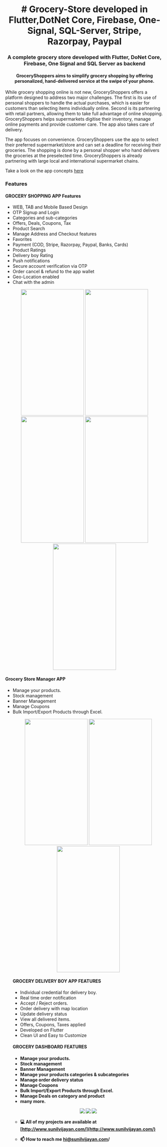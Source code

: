 <h1 align="center"># Grocery-Store developed in Flutter,DotNet Core, Firebase, One-Signal, SQL-Server, Stripe, Razorpay, Paypal </h1>
<h3 align="center">A complete grocery store developed with  Flutter, DoNet Core, Firebase, One Signal and SQL Server as backend</h3>
<h4 align="center">GroceryShoppers  aims to simplify grocery shopping by offering personalized, hand-delivered service at the swipe of your phone.</h4>

<p> While grocery shopping online is not new, GroceryShoppers  offers a platform designed to address two major challenges. The first is its use of personal shoppers to handle the actual purchases, which is easier for customers than selecting items individually online. Second is its partnering with retail partners, allowing them to take full advantage of online shopping. GroceryShoppers  helps supermarkets digitise their inventory, manage online payments and provide customer care. The app also takes care of delivery. </p>

<p>The app focuses on convenience. GroceryShoppers use the app to select their preferred supermarket/store and can set a deadline for receiving their groceries. The shopping is done by a personal shopper who hand delivers the groceries at the preselected time. GroceryShoppers  is already partnering with large local and international supermarket chains.</p>
<p>Take a look on the app concepts <a href="http://www.sunilvijayan.com/project"> here </a></p>

<h3 align="left">Features</h3>
<h4>GROCERY SHOPPING APP Features</h4>
<ul style="list-style-type:disc">
<li>WEB, TAB and Mobile Based Design</li>
<li>OTP Signup and Login</li>
<li>Categories and sub-categories</li>
<li>Offers, Deals, Coupons, Tax</li>
<li>Product Search</li>
<li>Manage Address and Checkout features</li>
<li>Favorites</li>
<li>Payment (COD, Stripe, Razorpay, Paypal, Banks, Cards)</li>
<li>Product Ratings</li>
<li>Delivery boy Rating</li>
<li>Push notifications</li>
<li>Secure account verification via OTP</li>
<li>Order cancel & refund to the app wallet</li>
<li>Geo-Location enabled</li>
<li>Chat with the admin</li>
</ul>
<p align="center">
<img src="https://github.com/sunilvijayan7/Grocery-Store-in-Flutter-.Net-Core-Firebase-One-Signal-SQL-Server/blob/main/Screenshots/Customer/quickdelivery.png" width="200" height="400"/>
<img src="https://github.com/sunilvijayan7/Grocery-Store-in-Flutter-.Net-Core-Firebase-One-Signal-SQL-Server/blob/main/Screenshots/Customer/purchase.png"  width="200" height="400"/>
<img src="https://github.com/sunilvijayan7/Grocery-Store-in-Flutter-.Net-Core-Firebase-One-Signal-SQL-Server/blob/main/Screenshots/Customer/orderonline.png"  width="200" height="400"/>
<img src="https://github.com/sunilvijayan7/Grocery-Store-in-Flutter-.Net-Core-Firebase-One-Signal-SQL-Server/blob/main/Screenshots/Customer/customerorders.png"  width="200" height="400"/>
<img src="https://github.com/sunilvijayan7/Grocery-Store-in-Flutter-.Net-Core-Firebase-One-Signal-SQL-Server/blob/main/Screenshots/Customer/checkout.png"  width="200" height="400"/>
</p>

<h4>Grocery  Store Manager APP</h4>

<ul style="list-style-type:disc">
<li>Manage your products.</li>
<li>Stock management</li>
<li>Banner Management</li>
<li>Manage Coupons</li>
<li>Bulk Import/Export Products through Excel.</li>
</ul>
<ul>
<p align="center">
<img src="https://github.com/sunilvijayan7/Grocery-Store-in-Flutter-.Net-Core-Firebase-One-Signal-SQL-Server/blob/main/Screenshots/StoreManager/products.jpeg"  width="200" height="400"/>
<img src="https://github.com/sunilvijayan7/Grocery-Store-in-Flutter-.Net-Core-Firebase-One-Signal-SQL-Server/blob/main/Screenshots/StoreManager/banners.jpeg"  width="200" height="400"/>
<img src="https://github.com/sunilvijayan7/Grocery-Store-in-Flutter-.Net-Core-Firebase-One-Signal-SQL-Server/blob/main/Screenshots/StoreManager/coupons.jpeg"  width="200" height="400"/>
</p>

<h4> GROCERY DELIVERY BOY APP FEATURES</h4>

<ul style="list-style-type:disc">
<li>Individual credential for delivery boy.</li>
<li>Real time order notification</li>
<li>Accept / Reject orders.</li>
<li>Order delivery with map location</li>
<li>Update delivery status</li>
<li>View all delivered items.</li>
<li>Offers, Coupons, Taxes applied</li>
<li>Developed on Flutter</li>
<li>Clean UI and Easy to Customize</li>
</ul>

<h4>GROCERY DASHBOARD FEATURES<h4>
<ul style="list-style-type:disc">
<li>Manage your products.</li>
<li>Stock management</li>
<li>Banner Management</li>
<li>Manage your products categories & subcategories</li>
<li>Manage order delivery status</li>
<li>Manage Coupons</li>
<li>Bulk Import/Export Products through Excel.</li>
<li>Manage Deals on category and product</li>
<li>many more.</li>
</ul>

<p align="center">
<img src="https://github.com/sunilvijayan7/Grocery-Store-in-Flutter-.Net-Core-Firebase-One-Signal-SQL-Server/blob/main/Screenshots/admin-categories.jpg" />
<img src="https://github.com/sunilvijayan7/Grocery-Store-in-Flutter-.Net-Core-Firebase-One-Signal-SQL-Server/blob/main/Screenshots/admin-vendors.jpg" />
<img src="https://github.com/sunilvijayan7/Grocery-Store-in-Flutter-.Net-Core-Firebase-One-Signal-SQL-Server/blob/main/Screenshots/admin-banners.jpg" />
</p>

- 💻 All of my projects are available at [http://www.sunilvijayan.com/](http://www.sunilvijayan.com/)

- 📫 How to reach me **hi@sunilvijayan.com/**

